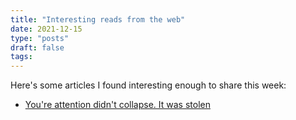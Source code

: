 ```yaml
---
title: "Interesting reads from the web"
date: 2021-12-15
type: "posts"
draft: false
tags:
---
```


Here's some articles I found interesting enough to share this week:


- [You're attention didn't collapse. It was stolen](https://www.theguardian.com/science/2022/jan/02/attention-span-focus-screens-apps-smartphones-social-media) 